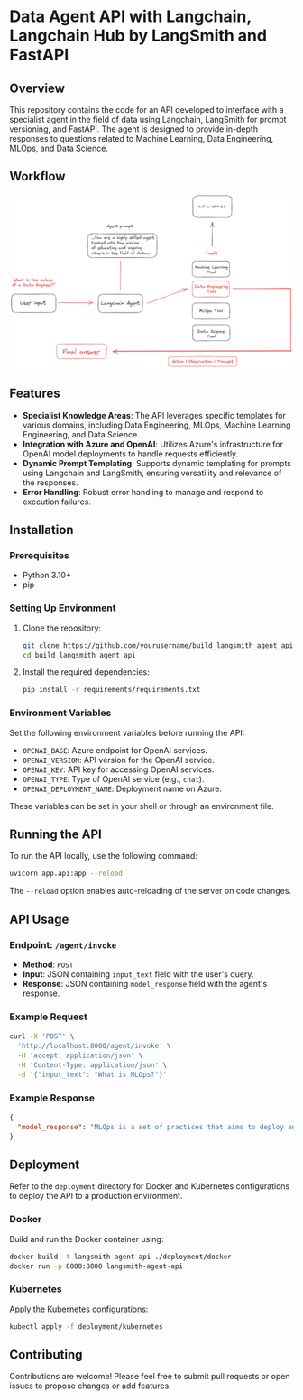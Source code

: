 # Data Agent API with Langchain, Langchain Hub by LangSmith and FastAPI 

## Overview

This repository contains the code for an API developed to interface with a specialist agent in the field of data using Langchain, LangSmith for prompt versioning, and FastAPI. The agent is designed to provide in-depth responses to questions related to Machine Learning, Data Engineering, MLOps, and Data Science.

## Workflow
![](./images/data_agent_langchain.png)

## Features

- **Specialist Knowledge Areas**: The API leverages specific templates for various domains, including Data Engineering, MLOps, Machine Learning Engineering, and Data Science.
- **Integration with Azure and OpenAI**: Utilizes Azure's infrastructure for OpenAI model deployments to handle requests efficiently.
- **Dynamic Prompt Templating**: Supports dynamic templating for prompts using Langchain and LangSmith, ensuring versatility and relevance of the responses.
- **Error Handling**: Robust error handling to manage and respond to execution failures.

## Installation

### Prerequisites

- Python 3.10+
- pip

### Setting Up Environment

1. Clone the repository:
   ```bash
   git clone https://github.com/yourusername/build_langsmith_agent_api.git
   cd build_langsmith_agent_api
   ```

2. Install the required dependencies:
   ```bash
   pip install -r requirements/requirements.txt
   ```

### Environment Variables

Set the following environment variables before running the API:
- `OPENAI_BASE`: Azure endpoint for OpenAI services.
- `OPENAI_VERSION`: API version for the OpenAI service.
- `OPENAI_KEY`: API key for accessing OpenAI services.
- `OPENAI_TYPE`: Type of OpenAI service (e.g., `chat`).
- `OPENAI_DEPLOYMENT_NAME`: Deployment name on Azure.

These variables can be set in your shell or through an environment file.

## Running the API

To run the API locally, use the following command:

```bash
uvicorn app.api:app --reload
```

The `--reload` option enables auto-reloading of the server on code changes.

## API Usage

### Endpoint: `/agent/invoke`

- **Method**: `POST`
- **Input**: JSON containing `input_text` field with the user's query.
- **Response**: JSON containing `model_response` field with the agent's response.

### Example Request

```bash
curl -X 'POST' \
  'http://localhost:8000/agent/invoke' \
  -H 'accept: application/json' \
  -H 'Content-Type: application/json' \
  -d '{"input_text": "What is MLOps?"}'
```

### Example Response

```json
{
  "model_response": "MLOps is a set of practices that aims to deploy and maintain machine learning models in production reliably and efficiently. The MLOps practices involve automation and monitoring at all steps of ML system construction, including integration, testing, releasing, deployment, and infrastructure management."
}
```

## Deployment

Refer to the `deployment` directory for Docker and Kubernetes configurations to deploy the API to a production environment.

### Docker

Build and run the Docker container using:
```bash
docker build -t langsmith-agent-api ./deployment/docker
docker run -p 8000:8000 langsmith-agent-api
```

### Kubernetes

Apply the Kubernetes configurations:
```bash
kubectl apply -f deployment/kubernetes
```

## Contributing

Contributions are welcome! Please feel free to submit pull requests or open issues to propose changes or add features.
